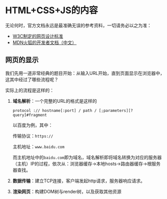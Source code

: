 # HTML+CSS+JS的内容


无论何时，官方文档永远是最准确无误的参考资料，一切请务必以之为准：
* [W3C制定的网页设计标准](https://www.w3.org/standards/webdesign/)
* [MDN火狐的开发者文档（中文）](https://developer.mozilla.org/zh-CN/)


## 网页的显示

我们先用一道非常经典的题目开始：从输入URL开始，直到页面显示在浏览器中，这其中经过了哪些流程呢？

实际上的流程是这样的：

1. **域名解析**：一个完整的URL的格式是这样的
   
   `protocol :// hostname[:port] / path / [;parameters][?query]#fragment`

   以百度为例，其中：

   传输协议：`https://`

   主机地址：`www.baidu.com`

   而主机地址中的`baidu.com`即为域名，域名解析即将域名转换为对应的服务器（主机）IP的过程，依次从：浏览器缓存->本地hosts->路由器缓存->根服务器查找。

2. **数据传输**：建立TCP连接，客户端发起http请求，服务器响应请求。
   
3. **渲染网页**：构建DOM树与render树，以及获取其他资源